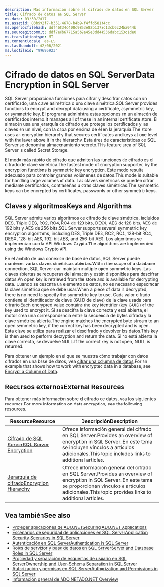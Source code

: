 ```yaml
---
description: Más información sobre el cifrado de datos en SQL Server
title: Cifrado de datos en SQL Server
ms.date: 03/30/2017
ms.assetid: 83b992f7-b351-4678-b4b9-f4ffd58134cc
ms.openlocfilehash: ddf46834c408c98e3e82b1375c13cb6c24ba044b
ms.sourcegitcommit: ddf7edb67715a5b9a45e3dd44536dabc153c1de0
ms.translationtype: MT
ms.contentlocale: es-ES
ms.lasthandoff: 02/06/2021
ms.locfileid: "99695923"
---
```

# <a name="data-encryption-in-sql-server"></a><span data-ttu-id="8c0d6-103">Cifrado de datos en SQL Server</span><span class="sxs-lookup"><span data-stu-id="8c0d6-103">Data Encryption in SQL Server</span></span>

<span data-ttu-id="8c0d6-104">SQL Server proporciona funciones para cifrar y descifrar datos con un certificado, una clave asimétrica o una clave simétrica.</span><span class="sxs-lookup"><span data-stu-id="8c0d6-104">SQL Server provides functions to encrypt and decrypt data using a certificate, asymmetric key, or symmetric key.</span></span> <span data-ttu-id="8c0d6-105">El programa administra estas opciones en un almacén de certificados interno.</span><span class="sxs-lookup"><span data-stu-id="8c0d6-105">It manages all of these in an internal certificate store.</span></span> <span data-ttu-id="8c0d6-106">El almacén usa una jerarquía de cifrado que protege los certificados y las claves en un nivel, con la capa por encima de él en la jerarquía.</span><span class="sxs-lookup"><span data-stu-id="8c0d6-106">The store uses an encryption hierarchy that secures certificates and keys at one level with the layer above it in the hierarchy.</span></span> <span data-ttu-id="8c0d6-107">Esta área de características de SQL Server se denomina almacenamiento secreto.</span><span class="sxs-lookup"><span data-stu-id="8c0d6-107">This feature area of SQL Server is called Secret Storage.</span></span>  
  
 <span data-ttu-id="8c0d6-108">El modo más rápido de cifrado que admiten las funciones de cifrado es el cifrado de clave simétrica.</span><span class="sxs-lookup"><span data-stu-id="8c0d6-108">The fastest mode of encryption supported by the encryption functions is symmetric key encryption.</span></span> <span data-ttu-id="8c0d6-109">Este modo resulta adecuado para controlar grandes volúmenes de datos.</span><span class="sxs-lookup"><span data-stu-id="8c0d6-109">This mode is suitable for handling large volumes of data.</span></span> <span data-ttu-id="8c0d6-110">Las claves simétricas se pueden cifrar mediante certificados, contraseñas u otras claves simétricas.</span><span class="sxs-lookup"><span data-stu-id="8c0d6-110">The symmetric keys can be encrypted by certificates, passwords or other symmetric keys.</span></span>  
  
## <a name="keys-and-algorithms"></a><span data-ttu-id="8c0d6-111">Claves y algoritmos</span><span class="sxs-lookup"><span data-stu-id="8c0d6-111">Keys and Algorithms</span></span>  

 <span data-ttu-id="8c0d6-112">SQL Server admite varios algoritmos de cifrado de clave simétrica, incluidos DES, Triple DES, RC2, RC4, RC4 de 128 bits, DESX, AES de 128 bits, AES de 192 bits y AES de 256 bits.</span><span class="sxs-lookup"><span data-stu-id="8c0d6-112">SQL Server supports several symmetric key encryption algorithms, including DES, Triple DES, RC2, RC4, 128-bit RC4, DESX, 128-bit AES, 192-bit AES, and 256-bit AES.</span></span> <span data-ttu-id="8c0d6-113">Los algoritmos se implementan con la API Windows Crypto.</span><span class="sxs-lookup"><span data-stu-id="8c0d6-113">The algorithms are implemented using the Windows Crypto API.</span></span>  
  
 <span data-ttu-id="8c0d6-114">En el ámbito de una conexión de base de datos, SQL Server puede mantener varias claves simétricas abiertas.</span><span class="sxs-lookup"><span data-stu-id="8c0d6-114">Within the scope of a database connection, SQL Server can maintain multiple open symmetric keys.</span></span> <span data-ttu-id="8c0d6-115">Las claves abiertas se recuperan del almacén y están disponibles para descifrar datos.</span><span class="sxs-lookup"><span data-stu-id="8c0d6-115">An open key is retrieved from the store and is available for decrypting data.</span></span> <span data-ttu-id="8c0d6-116">Cuando se descifra un elemento de datos, no es necesario especificar la clave simétrica que se debe usar.</span><span class="sxs-lookup"><span data-stu-id="8c0d6-116">When a piece of data is decrypted, there is no need to specify the symmetric key to use.</span></span> <span data-ttu-id="8c0d6-117">Cada valor cifrado contiene el identificador de clave (GUID de clave) de la clave usada para cifrarlo.</span><span class="sxs-lookup"><span data-stu-id="8c0d6-117">Each encrypted value contains the key identifier (key GUID) of the key used to encrypt it.</span></span> <span data-ttu-id="8c0d6-118">Si se descifra la clave correcta y está abierta, el motor crea una correspondencia entre la secuencia de bytes cifrada y la clave simétrica abierta.</span><span class="sxs-lookup"><span data-stu-id="8c0d6-118">The engine matches the encrypted byte stream to an open symmetric key, if the correct key has been decrypted and is open.</span></span> <span data-ttu-id="8c0d6-119">Esta clave se utiliza para realizar el descifrado y devolver los datos.</span><span class="sxs-lookup"><span data-stu-id="8c0d6-119">This key is then used to perform decryption and return the data.</span></span> <span data-ttu-id="8c0d6-120">Si no está abierta la clave correcta, se devuelve NULL.</span><span class="sxs-lookup"><span data-stu-id="8c0d6-120">If the correct key is not open, NULL is returned.</span></span>  
  
 <span data-ttu-id="8c0d6-121">Para obtener un ejemplo en el que se muestra cómo trabajar con datos cifrados en una base de datos, vea [cifrar una columna de datos](/sql/relational-databases/security/encryption/encrypt-a-column-of-data).</span><span class="sxs-lookup"><span data-stu-id="8c0d6-121">For an example that shows how to work with encrypted data in a database, see [Encrypt a Column of Data](/sql/relational-databases/security/encryption/encrypt-a-column-of-data).</span></span>
  
## <a name="external-resources"></a><span data-ttu-id="8c0d6-122">Recursos externos</span><span class="sxs-lookup"><span data-stu-id="8c0d6-122">External Resources</span></span>  

 <span data-ttu-id="8c0d6-123">Para obtener más información sobre el cifrado de datos, vea los siguientes recursos.</span><span class="sxs-lookup"><span data-stu-id="8c0d6-123">For more information on data encryption, see the following resources.</span></span>  
  
|<span data-ttu-id="8c0d6-124">Resource</span><span class="sxs-lookup"><span data-stu-id="8c0d6-124">Resource</span></span>|<span data-ttu-id="8c0d6-125">Descripción</span><span class="sxs-lookup"><span data-stu-id="8c0d6-125">Description</span></span>|  
|-|-|  
|[<span data-ttu-id="8c0d6-126">Cifrado de SQL Server</span><span class="sxs-lookup"><span data-stu-id="8c0d6-126">SQL Server Encryption</span></span>](/sql/relational-databases/security/encryption/sql-server-encryption)|<span data-ttu-id="8c0d6-127">Ofrece información general del cifrado en SQL Server.</span><span class="sxs-lookup"><span data-stu-id="8c0d6-127">Provides an overview of encryption in SQL Server.</span></span> <span data-ttu-id="8c0d6-128">En este tema se incluyen vínculos a artículos adicionales.</span><span class="sxs-lookup"><span data-stu-id="8c0d6-128">This topic includes links to additional articles.</span></span>|  
|[<span data-ttu-id="8c0d6-129">Jerarquía de cifrado</span><span class="sxs-lookup"><span data-stu-id="8c0d6-129">Encryption Hierarchy</span></span>](/sql/relational-databases/security/encryption/encryption-hierarchy)|<span data-ttu-id="8c0d6-130">Ofrece información general del cifrado en SQL Server.</span><span class="sxs-lookup"><span data-stu-id="8c0d6-130">Provides an overview of encryption in SQL Server.</span></span> <span data-ttu-id="8c0d6-131">En este tema se proporcionan vínculos a artículos adicionales.</span><span class="sxs-lookup"><span data-stu-id="8c0d6-131">This topic provides links to additional articles.</span></span>|  
  
## <a name="see-also"></a><span data-ttu-id="8c0d6-132">Vea también</span><span class="sxs-lookup"><span data-stu-id="8c0d6-132">See also</span></span>

- [<span data-ttu-id="8c0d6-133">Proteger aplicaciones de ADO.NET</span><span class="sxs-lookup"><span data-stu-id="8c0d6-133">Securing ADO.NET Applications</span></span>](../securing-ado-net-applications.md)
- [<span data-ttu-id="8c0d6-134">Escenarios de seguridad de aplicaciones en SQL Server</span><span class="sxs-lookup"><span data-stu-id="8c0d6-134">Application Security Scenarios in SQL Server</span></span>](application-security-scenarios-in-sql-server.md)
- [<span data-ttu-id="8c0d6-135">Autenticación en SQL Server</span><span class="sxs-lookup"><span data-stu-id="8c0d6-135">Authentication in SQL Server</span></span>](authentication-in-sql-server.md)
- [<span data-ttu-id="8c0d6-136">Roles de servidor y base de datos en SQL Server</span><span class="sxs-lookup"><span data-stu-id="8c0d6-136">Server and Database Roles in SQL Server</span></span>](server-and-database-roles-in-sql-server.md)
- [<span data-ttu-id="8c0d6-137">Propiedad y separación de esquemas de usuario en SQL Server</span><span class="sxs-lookup"><span data-stu-id="8c0d6-137">Ownership and User-Schema Separation in SQL Server</span></span>](ownership-and-user-schema-separation-in-sql-server.md)
- [<span data-ttu-id="8c0d6-138">Autorización y permisos en SQL Server</span><span class="sxs-lookup"><span data-stu-id="8c0d6-138">Authorization and Permissions in SQL Server</span></span>](authorization-and-permissions-in-sql-server.md)
- [<span data-ttu-id="8c0d6-139">Información general de ADO.NET</span><span class="sxs-lookup"><span data-stu-id="8c0d6-139">ADO.NET Overview</span></span>](../ado-net-overview.md)
